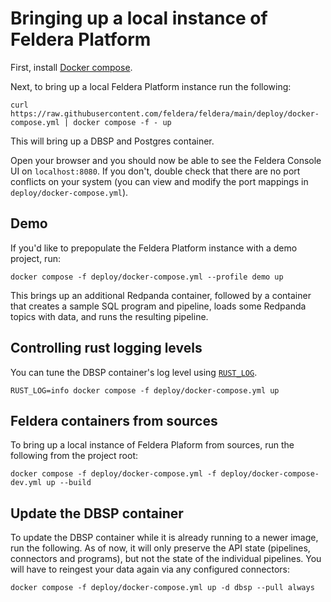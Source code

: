 Bringing up a local instance of Feldera Platform
===================================

First, install [Docker compose](https://docs.docker.com/compose/install/).

Next, to bring up a local Feldera Platform instance run the following:

```
curl https://raw.githubusercontent.com/feldera/feldera/main/deploy/docker-compose.yml | docker compose -f - up
```

This will bring up a DBSP and Postgres container.

Open your browser and you should now be able to see the Feldera Console UI
on `localhost:8080`. If you don't, double check that there are no
port conflicts on your system (you can view and modify the port mappings in
`deploy/docker-compose.yml`).

## Demo

If you'd like to prepopulate the Feldera Platform instance with a demo project,
run:

```
docker compose -f deploy/docker-compose.yml --profile demo up
```

This brings up an additional Redpanda container, followed by a container that
creates a sample SQL program and pipeline, loads some Redpanda topics with
data, and runs the resulting pipeline.

## Controlling rust logging levels

You can tune the DBSP container's log level using
[`RUST_LOG`](https://docs.rs/env_logger/0.10.0/env_logger/).

```
RUST_LOG=info docker compose -f deploy/docker-compose.yml up
```

## Feldera containers from sources

To bring up a local instance of Feldera Plaform from sources, run the following
from the project root:

```
docker compose -f deploy/docker-compose.yml -f deploy/docker-compose-dev.yml up --build
```

## Update the DBSP container

To update the DBSP container while it is already running to a newer image, run
the following. As of now, it will only preserve the API state (pipelines,
connectors and programs), but not the state of the individual pipelines. You
will have to reingest your data again via any configured connectors:

```
docker compose -f deploy/docker-compose.yml up -d dbsp --pull always
```
